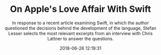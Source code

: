 ---
title: "On Apple's Love Affair With Swift"
subtitle: "In response to a recent article examining Swift, in which the author questioned the decisions behind the development of the language, Stefan Lesser selects the most relevant excerpts from an interview with Chris Lattner to answer the questions."
tags: ["evolution","opinion"]
link: "https://stefan-lesser.com/2018/06/20/on-apples-love-affair-with-swift/"
date: "2018-06-26 12:19:31"
---